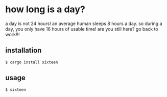 # how long is a day?
a day is not 24 hours!  an average human sleeps 8 hours a day. so during a day, you only have 16 hours of usable time! 
are you still here? go back to work!!!

## installation
```console
$ cargo install sixteen
```
## usage
```console
$ sixteen
```

